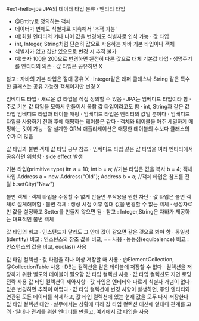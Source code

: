 #ex1-hello-jpa
JPA의 데이터 타입 분류
 · 엔티티 타입
  - @Entity로 정의하는 객체
  - 데이터가 변해도 식별자로 지속해서 '추적 가능'
  - 예)회원 엔티티의 키나 나이 값을 변경해도 식별자로 인식 가능
 · 값 타입
  - int, Integer, String처럼 단순히 값으로 사용하는 자바 기본 타입이나 객체
  - 식별자가 없고 값만 있으므로 변경 시 추적 불가
  - 예)숫자 100을 200으로 변경하면 완전히 다른 값으로 대체
기본값 타입
 · 생명주기를 엔티티의 의존
 · 값 타입은 공유하면 X
 
참고 : 자바의 기본 타입은 절대 공유 X
 · Integer같은 래퍼 클래스나 String 같은 특수한 클래스는 공유 가능한 객체이지만 변경 X

임베디드 타입
 · 새로운 값 타입을 직접 정의할 수 있음
 · JPA는 임베디드 타입이라 함
 · 주로 기본 값 타입을 모아서 만들어서 복합 값 타입이라고도 함
 · int, String과 같은 값 타입
임베디드 타입과 테이블 매핑
 · 임베디드 타입은 엔티티의 값일 뿐이다
 · 임베디드 타입을 사용하기 전과 후에 매핑하는 테이블은 같다
 · 객체와 테이블을 아주 세밀하게 매핑하는 것이 가능
 · 잘 설계한 ORM 애플리케이션은 매핑한 테이블의 수보다 클래스의 수가 더 많음

값 타입과 불변 객체
값 타입 공유 참조
 · 임베디드 타입 같은 값 타입을 여러 엔티티에서 공유하면 위험함
 · side effect 발생
 
기본 타입(primitive type)
itn a = 10;
int b = a; //기본 타입은 값을 복사
b = 4;
객체 타입
Address a = new Address("Old");
Address b = a; //객체 타입은 참조를 전달
b.setCity("New")

불변 객체
 · 객체 타입을 수정할 수 없게 만들면 부작용을 원천 차단
 · 값 타입은 불변 객체로 설계해야함
 · 불변 객체 : 생성 시점 이후 절대 값을 변경할 수 없는 객체
 · 생성자로만 값을 설정하고 Setter를 만들지 않으면 됨
 · 참고 : Integer,String은 자바가 제공하는 대표적인 불변 객체

값 타입의 비교
 · 인스턴드가 달라도 그 안에 값이 같으면 같은 것으로 봐야 함
 · 동일성(identity) 비교 : 인스턴스의 참조 값을 비교, == 사용
 · 동등성(equibalence) 비교 : 인스턴스의 값을 비교, euqlas() 사용

값 타입 컬렉션
 · 값 타입을 하나 이상 저장할 때 사용
 ·  @ElementCollection, @CollectionTable 사용
 · DB는 컬렉션을 같은 테이블에 저장할 수 없다
 · 컬렉션을 저장하기 위한 별도의 테이블이 필요함
값 타입 컬렉션 사용
 · 값 타입 컬렉션도 지연 로딩 전략 사용
값 타입 컬렉션의 제약사항
 · 값 타입은 엔티티와 다르게 식별자 개념이 없다
 · 값은 변경하면 추적이 어렵다
 · 값 타입 컬렉션에 변경 사항이 발생하면, 주인 엔티티와 연관된 모든 데이터를 삭제하고, 값 타입 컬렉션에 있는 현재 값을 모두 다시 저장한다
값 타입 컬렉션 대안
 · 실무에서는 상황에 따라 값 타입 컬렉션 대신에 일대다 관계를 고려
 · 일대다 관계를 위한 엔티티를 만들고, 여기에서 값 타입을 사용
 


  
 

 